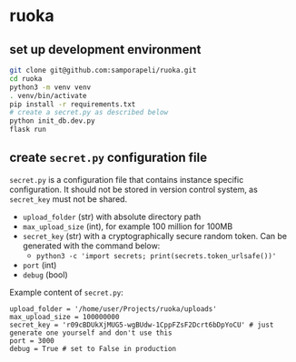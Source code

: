 # ruoka

## set up development environment
```zsh
git clone git@github.com:samporapeli/ruoka.git
cd ruoka
python3 -m venv venv
. venv/bin/activate
pip install -r requirements.txt
# create a secret.py as described below
python init_db.dev.py
flask run
```

## create `secret.py` configuration file
`secret.py` is a configuration file that contains instance specific configuration.
It should not be stored in version control system, as `secret_key` must not be shared.

- `upload_folder` (str) with absolute directory path
- `max_upload_size` (int), for example 100 million for 100MB
- `secret_key` (str) with a cryptographically secure random token. Can be generated with the command below:
    - `python3 -c 'import secrets; print(secrets.token_urlsafe())'`
- `port` (int)
- `debug` (bool)

Example content of `secret.py`:

```python3
upload_folder = '/home/user/Projects/ruoka/uploads'
max_upload_size = 100000000
secret_key = 'r09cBDUkXjMUG5-wgBUdw-1CppFZsF2Dcrt6bDpYoCU' # just generate one yourself and don't use this
port = 3000
debug = True # set to False in production
```
